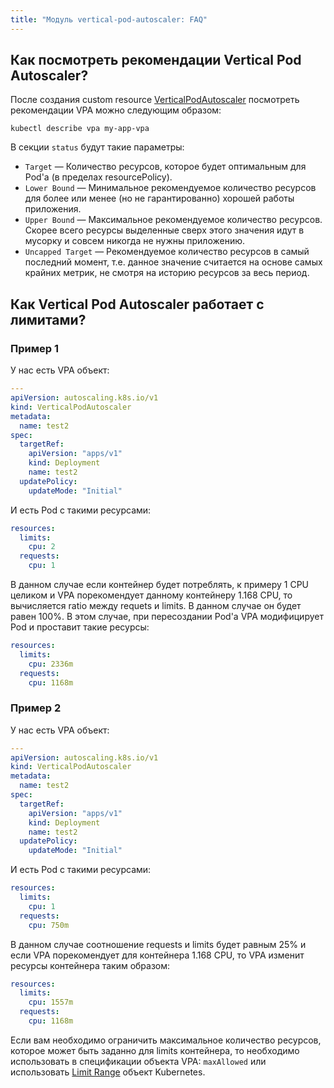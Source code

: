 ```yaml
---
title: "Модуль vertical-pod-autoscaler: FAQ"
---
```


## Как посмотреть рекомендации Vertical Pod Autoscaler?
После создания custom resource [VerticalPodAutoscaler](cr.html#verticalpodautoscaler) посмотреть рекомендации VPA можно следующим образом:

```shell
kubectl describe vpa my-app-vpa
```

В секции `status` будут такие параметры:
- `Target` — Количество ресурсов, которое будет оптимальным для Pod'а (в пределах resourcePolicy).
- `Lower Bound` — Минимальное рекомендуемое количество ресурсов для более или менее (но не гарантированно) хорошей работы приложения.
- `Upper Bound` — Максимальное рекомендуемое количество ресурсов. Скорее всего ресурсы выделенные сверх этого значения идут в мусорку и совсем никогда не нужны приложению.
- `Uncapped Target` — Рекомендуемое количество ресурсов в самый последний момент, т.е. данное значение считается на основе самых крайних метрик, не смотря на историю ресурсов за весь период.

## Как Vertical Pod Autoscaler работает с лимитами?

### Пример 1

У нас есть VPA объект:

```yaml
---
apiVersion: autoscaling.k8s.io/v1
kind: VerticalPodAutoscaler
metadata:
  name: test2
spec:
  targetRef:
    apiVersion: "apps/v1"
    kind: Deployment
    name: test2
  updatePolicy:
    updateMode: "Initial"
```

И есть Pod с такими ресурсами:
```yaml
resources:
  limits:
    cpu: 2
  requests:
    cpu: 1
```

В данном случае если контейнер будет потреблять, к примеру 1 CPU целиком и VPA порекомендует данному контейнеру 1.168 CPU, то вычисляется ratio между requets и limits. В данном случае он будет равен 100%.
В этом случае, при пересоздании Pod'а VPA модифицирует Pod и проставит такие ресурсы:
```yaml
resources:
  limits:
    cpu: 2336m
  requests:
    cpu: 1168m
```

### Пример 2

У нас есть VPA объект:
```yaml
---
apiVersion: autoscaling.k8s.io/v1
kind: VerticalPodAutoscaler
metadata:
  name: test2
spec:
  targetRef:
    apiVersion: "apps/v1"
    kind: Deployment
    name: test2
  updatePolicy:
    updateMode: "Initial"
```

И есть Pod с такими ресурсами:
```yaml
resources:
  limits:
    cpu: 1
  requests:
    cpu: 750m
```

В данном случае соотношение requests и limits будет равным 25% и если VPA порекомендует для контейнера 1.168 CPU, то VPA изменит ресурсы контейнера таким образом:
```yaml
resources:
  limits:
    cpu: 1557m
  requests:
    cpu: 1168m
```

Если вам необходимо ограничить максимальное количество ресурсов, которое может быть заданно для limits контейнера, то необходимо использовать в спецификации объекта VPA: `maxAllowed` или использовать [Limit Range](https://kubernetes.io/docs/tasks/administer-cluster/manage-resources/memory-default-namespace/) объект Kubernetes.
